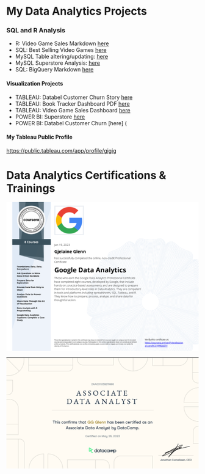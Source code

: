 
# My Data Analytics Projects

### SQL and R Analysis
- R: Video Game Sales Markdown [here](https://github.com/Gigi-gg/MyPortfolio/blob/3a6d79b332b5e2811ff5cd403c52ba898892ea4b/Rmarkdown_VideoGameSales.pdf)
- SQL: Best Selling Video Games [here](DataCamp_Project_BestSellingVideoGames.md)
- MySQL Table altering/updating: [here](https://github.com/Gigi-gg/MyPortfolio/blob/a6bc157bf8b151a532db61941157ab4928bce3db/MySQL%20Superstore%20Alter_table.sql)
- MySQL Superstore Analysis: [here](https://github.com/Gigi-gg/MyPortfolio/blob/3b09a4affc5ebaf6bedc811f79c3461437cb9000/MySQL%20Superstore%20Analysis.sql)
- SQL: BigQuery Markdown [here](https://github.com/Gigi-gg/MyPortfolio/blob/11cf4d7f805daa04bf7f520663309b3f550d0cf8/BiqQuery_Book%20Tracker.md)  


#### Visualization Projects
- TABLEAU: Databel Customer Churn Story [here](https://github.com/Gigi-gg/MyPortfolio/blob/5784a46783f07fea814cdbcae7856c3d0a9a83a4/Tableau_Story_Databel%20Churn%20Analysis.pdf)
- TABLEAU: Book Tracker Dashboard PDF [here](https://github.com/Gigi-gg/MyPortfolio/blob/4b967874dbacf4b16594e480cf8a9c14106a7eba/Tableau%20Dashboard_Book%20Tracker.pdf)
- TABLEAU: Video Game Sales Dashboard [here](https://github.com/Gigi-gg/MyPortfolio/blob/3a6d79b332b5e2811ff5cd403c52ba898892ea4b/Tableau%20Dashboard_Video%20Game%20Sales.pdf)
- POWER BI: Superstore [here](https://github.com/Gigi-gg/MyPortfolio/blob/be673755b795c9c86688d8c81bc30f1f19bd89fe/PowerBi_Superstore.png)
- POWER BI: Databel Customer Churn [here] (


#### My Tableau Public Profile
https://public.tableau.com/app/profile/gigig


# Data Analytics Certifications & Trainings


![Google](https://github.com/Gigi-gg/MyPortfolio/blob/014d491b1a764b7a379434d879b83034d149a935/Google%20Data%20Analytics%20Certificate.png)


![Datacamp Certificate](https://github.com/Gigi-gg/MyPortfolio/blob/5c8ca651f76f52d2d571f6ab59a488ef3f3a8b88/Data%20Analyst%20Associate%20Certificate.png)
